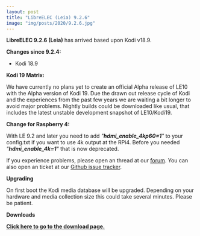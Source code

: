 ```yaml
---
layout: post
title: "LibreELEC (Leia) 9.2.6"
image: "img/posts/2020/9.2.6.jpg"
---
```


**LibreELEC 9.2.6 (Leia)** has arrived based upon Kodi v18.9. 

**Changes since 9.2.4:**

- Kodi 18.9

**Kodi 19 Matrix:**

We have currently no plans yet to create an official Alpha release of LE10 with the Alpha version of Kodi 19. Due the drawn out release cycle of Kodi and the experiences from the past few years we are waiting a bit longer to avoid major problems. Nightly builds could be downloaded like usual, that includes the latest unstable development snapshot of LE10/Kodi19.

**Change for Raspberry 4:**

With LE 9.2 and later you need to add _"**hdmi\_enable\_4kp60=1**"_ to your config.txt if you want to use 4k output at the RPi4. Before you needed _"**hdmi\_enable\_4k=1**"_ that is now deprecated.

If you experience problems, please open an thread at our [forum](https://forum.libreelec.tv). You can also open an ticket at our [Github issue tracker](https://github.com/LibreELEC/LibreELEC.tv/issues).

**Upgrading**

On first boot the Kodi media database will be upgraded. Depending on your hardware and media collection size this could take several minutes. Please be patient.

**Downloads**

[**Click here to go to the download page.**](https://libreelec.tv/downloads_new/)
